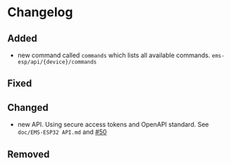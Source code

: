 # Changelog

## Added
- new command called `commands` which lists all available commands. `ems-esp/api/{device}/commands`

## Fixed

## Changed
- new API. Using secure access tokens and OpenAPI standard. See `doc/EMS-ESP32 API.md` and [#50](https://github.com/emsesp/EMS-ESP32/issues/50)

## Removed
